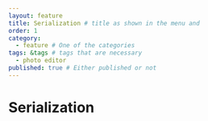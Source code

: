 ```yaml
---
layout: feature
title: Serialization # title as shown in the menu and 
order: 1
category: 
  - feature # One of the categories
tags: &tags # tags that are necessary
  - photo editor 
published: true # Either published or not 
---
```


# Serialization